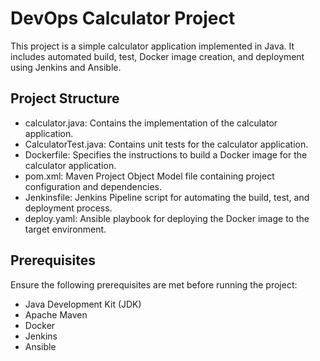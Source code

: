 # DevOps Calculator Project
This project is a simple calculator application implemented in Java. It includes automated build, test, Docker image creation, and deployment using Jenkins and Ansible.

## Project Structure
- calculator.java: Contains the implementation of the calculator application.
- CalculatorTest.java: Contains unit tests for the calculator application.
- Dockerfile: Specifies the instructions to build a Docker image for the calculator application.
- pom.xml: Maven Project Object Model file containing project configuration and dependencies.
- Jenkinsfile: Jenkins Pipeline script for automating the build, test, and deployment process.
- deploy.yaml: Ansible playbook for deploying the Docker image to the target environment.

## Prerequisites
Ensure the following prerequisites are met before running the project:

- Java Development Kit (JDK)
- Apache Maven
- Docker
- Jenkins
- Ansible



